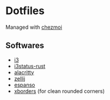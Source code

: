 # Dotfiles

Managed with [chezmoi](https://github.com/twpayne/chezmoi)

## Softwares

- [i3](https://i3wm.org/)
- [i3status-rust](https://github.com/greshake/i3status-rust)
- [alacritty](https://alacritty.org/)
- [zellij](https://github.com/zellij-org/zellij)
- [espanso](https://espanso.org/)
- [xborders](https://github.com/deter0/xborder) (for clean rounded corners)
